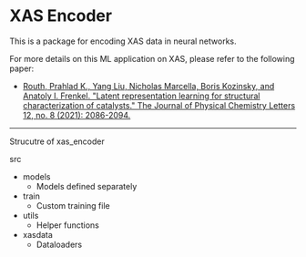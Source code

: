 # XAS Encoder


This is a package for encoding XAS data in neural networks.

For more details on this ML application on XAS, please refer to the following paper:

- [Routh, Prahlad K., Yang Liu, Nicholas Marcella, Boris Kozinsky, and Anatoly I. Frenkel. "Latent representation learning for structural characterization of catalysts." The Journal of Physical Chemistry Letters 12, no. 8 (2021): 2086-2094.](https://pubs.acs.org/doi/abs/10.1021/acs.jpclett.0c03792)

---

Strucutre of xas_encoder

src
- models
   - Models defined separately
- train
    - Custom training file
- utils
    - Helper functions
- xasdata
    - Dataloaders
    

[//]: <> ( What should be a good and intuitive way to organize it? Like a tutorial? Or like a package? )


